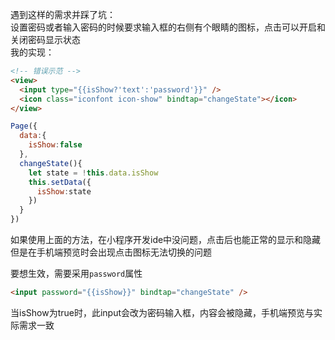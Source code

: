 遇到这样的需求并踩了坑：  
设置密码或者输入密码的时候要求输入框的右侧有个眼睛的图标，点击可以开启和关闭密码显示状态  
我的实现：  
```html
<!-- 错误示范 -->
<view>
  <input type="{{isShow?'text':'password'}}" />
  <icon class="iconfont icon-show" bindtap="changeState"></icon>
</view>
```
```js
Page({
  data:{
    isShow:false
  },
  changeState(){
    let state = !this.data.isShow
    this.setData({
      isShow:state
    })
  }
})
```
如果使用上面的方法，在小程序开发ide中没问题，点击后也能正常的显示和隐藏  
但是在手机端预览时会出现点击图标无法切换的问题

要想生效，需要采用`password`属性
```html
<input password="{{isShow}}" bindtap="changeState" />
```
当isShow为true时，此input会改为密码输入框，内容会被隐藏，手机端预览与实际需求一致